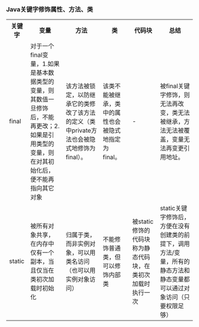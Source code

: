 ### Java关键字修饰属性、方法、类

<table>
    <th>关键字</th>
    <th>变量</th>
    <th>方法</th>
    <th>类</th>
    <th>代码块</th>
    <th>总结</th>
    <tr>
        <td>final</td>
        <td>对于一个final变量，1.如果是基本数据类型的变量，则其数值一旦修饰后，不能再更改；2. 如果是引用类型的变量，则在对其初始化后，便不能再指向其它对象</td>
        <td>该方法被锁定，以防继承它的类修改了该方法的定义（类中private方法也会被隐式地修饰为final）。</td>
        <td>该类不能被继承，类中的属性也会被隐式地指定为final。</td>
        <td>-</td>
        <td>被final关键字修饰，则无法再改变，类无法被继承，方法无法被覆盖，变量无法再变更引用地址。</td>
    </tr>
    <tr>
        <td>static</td>
        <td>被所有对象共享，在内存中仅有一个副本，当且仅当在类初次加载时初始化</td>
        <td>归属于类，而非实例对象，可以用类名访问（也可以用实例对象访问）</td>
        <td>不能修饰普通类，但可以修饰内部类</td>
        <td>被static修饰的代码块称为静态代码块，在类初次加载时执行一次</td>
        <td>static关键字修饰后，方便在没有创建类的前提下，调用方法/变量，所有的静态方法和静态变量都可以通过对象访问（只要权限足够）</td>
    </tr>
</table>